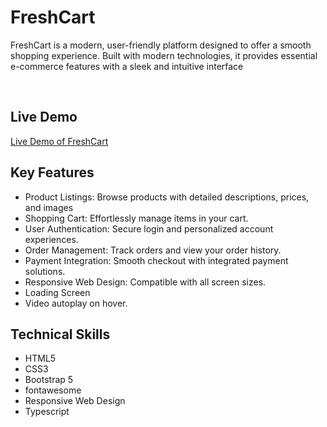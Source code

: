 <h1>FreshCart</h1>
<p>
  FreshCart is a modern, user-friendly platform designed to offer a smooth shopping experience. 
  Built with modern technologies, it provides essential e-commerce features with a sleek and 
  intuitive interface
</p>
<br>
<h2>Live Demo</h2>
<a href="https://fresh-cart-mabrouk84.netlify.app/login">Live Demo of FreshCart</a>
<br>

<h2> Key Features</h2>
<ul>
  <li>Product Listings: Browse products with detailed descriptions, prices, and images</li>
  <li>Shopping Cart: Effortlessly manage items in your cart.</li>
  <li>User Authentication: Secure login and personalized account experiences.</li>
  <li>Order Management: Track orders and view your order history.</li>
  <li>Payment Integration: Smooth checkout with integrated payment solutions.</li>
  <li>Responsive Web Design: Compatible with all screen sizes.</li>
  <li>Loading Screen</li>
  <li>Video autoplay on hover.</li>
</ul>

<h2>Technical Skills </h2>
<ul>
  <li>HTML5</li>
  <li>CSS3</li>
  <li>Bootstrap 5</li>
  <li>fontawesome</li>
  <li>Responsive Web Design</li>
  <li>Typescript</li>
</ul>
